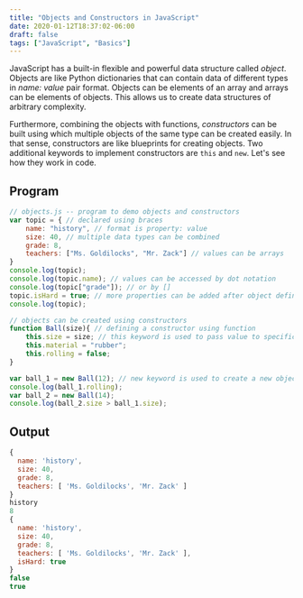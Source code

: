 ```yaml
---
title: "Objects and Constructors in JavaScript"
date: 2020-01-12T18:37:02-06:00
draft: false
tags: ["JavaScript", "Basics"]
---
```

JavaScript has a built-in flexible and powerful data structure called *object*.
Objects are like Python dictionaries that can contain data of different types in
*name: value* pair format. Objects can be elements of an array and arrays can be
elements of objects. This allows us to create data structures of arbitrary
complexity.

Furthermore, combining the objects with functions, *constructors* can be built using which multiple objects of the same type can be created easily. In that sense, constructors are like blueprints for creating objects. Two additional keywords to implement constructors are `this` and `new`.  Let's see how they
work in code.

## Program
```JavaScript
// objects.js -- program to demo objects and constructors
var topic = { // declared using braces
    name: "history", // format is property: value
    size: 40, // multiple data types can be combined
    grade: 8,
    teachers: ["Ms. Goldilocks", "Mr. Zack"] // values can be arrays
}
console.log(topic);
console.log(topic.name); // values can be accessed by dot notation
console.log(topic["grade"]); // or by [] 
topic.isHard = true; // more properties can be added after object definition
console.log(topic);

// objects can be created using constructors
function Ball(size){ // defining a constructor using function
    this.size = size; // this keyword is used to pass value to specific object
    this.material = "rubber";
    this.rolling = false;
}

var ball_1 = new Ball(12); // new keyword is used to create a new object
console.log(ball_1.rolling);
var ball_2 = new Ball(14);
console.log(ball_2.size > ball_1.size);
```

## Output
```JavaScript
{
  name: 'history',
  size: 40,
  grade: 8,
  teachers: [ 'Ms. Goldilocks', 'Mr. Zack' ]
}
history
8
{
  name: 'history',
  size: 40,
  grade: 8,
  teachers: [ 'Ms. Goldilocks', 'Mr. Zack' ],
  isHard: true
}
false
true
```
